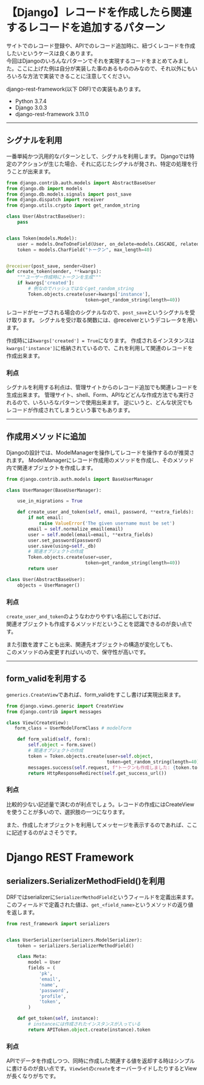 # 【Django】レコードを作成したら関連するレコードを追加するパターン

サイトでのレコード登録や、APIでのレコード追加時に、紐づくレコードを作成したいというケースは良くあります。  
今回はDjangoのいろんなパターンでそれを実現するコードをまとめてみました。ここに上げた例は自分が実装した事のあるもののみなので、それ以外にもいろいろな方法で実装できることに注意してください。

django-rest-framework(以下 DRF)での実装もあります。

- Python 3.7.4
- Django 3.0.3
- django-rest-framework 3.11.0

---

## シグナルを利用

一番単純かつ汎用的なパターンとして、シグナルを利用します。
Djangoでは特定のアクションが生じた場合、それに応じたシグナルが発され、特定の処理を行うことが出来ます。

```python
from django.contrib.auth.models import AbstractBaseUser
from django.db import models
from django.db.models.signals import post_save
from django.dispatch import receiver
from django.utils.crypto import get_random_string

class User(AbstractBaseUser):
    pass


class Token(models.Model):
    user = models.OneToOneField(User, on_delete=models.CASCADE, related_name='token')
    token = models.CharField("トークン", max_length=40)


@receiver(post_save, sender=User)
def create_token(sender, **kwargs):
    """ユーザー作成時にトークンを生成"""
    if kwargs['created']:
        # 例なのでハッシュではなくget_random_string
        Token.objects.create(user=kwargs['instance'],
                             token=get_random_string(length=40))
```

レコードがセーブされる場合のシグナルなので、`post_save`というシグナルを受け取ります。
シグナルを受け取る関数には、@receiverというデコレータを用います。

作成時には`kwargs['created'] = True`になります。
作成されるインスタンスは`kwargs['instance']`に格納されているので、これを利用して関連のレコードを作成出来ます。

### 利点

シグナルを利用する利点は、管理サイトからのレコード追加でも関連レコードを生成出来ます。
管理サイト、shell、Form、APIなどどんな作成方法でも実行されるので、いろいろなパターンで使用出来ます。
逆にいうと、どんな状況でもレコードが作成されてしまうという事でもあります。

---

## 作成用メソッドに追加

Djangoの設計では、ModelManagerを操作してレコードを操作するのが推奨されます。
ModelManagerにレコード作成用のメソッドを作成し、そのメソッド内で関連オブジェクトを作成します。

```python
from django.contrib.auth.models import BaseUserManager

class UserManager(BaseUserManager):

    use_in_migrations = True

    def create_user_and_token(self, email, password, **extra_fields):
        if not email:
            raise ValueError('The given username must be set')
        email = self.normalize_email(email)
        user = self.model(email=email, **extra_fields)
        user.set_password(password)
        user.save(using=self._db)
        # 関連オブジェクトの作成
        Token.objects.create(user=user,
                             token=get_random_string(length=40))
        return user

class User(AbstractBaseUser):
    objects = UserManager()

```

### 利点

`create_user_and_token`のようなわかりやすい名前にしておけば、  
関連オブジェクトも作成するメソッドだということを認識できるのが良い点です。

また引数を渡すことも出来、関連先オブジェクトの構造が変化しても、  
このメソッドのみ変更すればいいので、保守性が高いです。

---

## form_validを利用する

`generics.CreateView`であれば、form_validをすこし書けば実現出来ます。

```python
from django.views.generic import CreateView
from django.contrib import messages

class View(CreateView):
   form_class = UserModelFormClass # modelForm

    def form_valid(self, form):
        self.object = form.save()
        # 関連オブジェクトの作成
        token = Token.objects.create(user=self.object,
                                     token=get_random_string(length=40))
        messages.success(self.request, f"トークンも作成しました: {token.token}")
        return HttpResponseRedirect(self.get_success_url())
```

### 利点

比較的少ない記述量で済むのが利点でしょう。レコードの作成にはCreateViewを使うことが多いので、選択肢の一つになります。

また、作成したオブジェクトを利用してメッセージを表示するのであれば、ここに記述するのがよさそうです。


# Django REST Framework
## serializers.SerializerMethodField()を利用

DRFではserializerに`SerializerMethodField`というフィールドを定義出来ます。  
このフィールドで定義された値は、`get_<field_name>`というメソッドの返り値を返します。


```python
from rest_framework import serializers


class UserSerializer(serializers.ModelSerializer):
    token = serializers.SerializerMethodField()

    class Meta:
        model = User
        fields = (
            'pk',
            'email',
            'name',
            'password',
            'profile',
            'token',
        )

    def get_token(self, instance):
        # instanceには作成されたインスタンスが入っている
        return APIToken.object.create(instance).token
```

### 利点


APIでデータを作成しつつ、同時に作成した関連する値を返却する時はシンプルに書けるのが良い点です。`ViewSet`の`create`をオーバーライドしたりするとViewが長くなりがちです。
